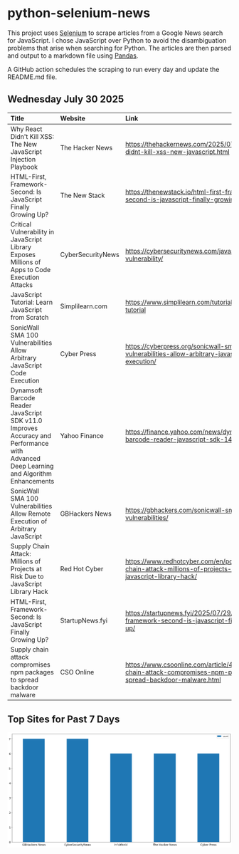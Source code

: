 # python-selenium-news

This project uses [Selenium](https://www.seleniumhq.org/) to scrape articles from a Google News search for JavaScript.
I chose JavaScript over Python to avoid the disambiguation problems that arise when searching for Python.
The articles are then parsed and output to a markdown file using [Pandas](https://pandas.pydata.org/).

A GitHub action schedules the scraping to run every day and update the README.md file.

## Wednesday July 30 2025


| Title                                                                                                                                  | Website           | Link                                                                                                                   |
|:---------------------------------------------------------------------------------------------------------------------------------------|:------------------|:-----------------------------------------------------------------------------------------------------------------------|
| Why React Didn't Kill XSS: The New JavaScript Injection Playbook                                                                       | The Hacker News   | https://thehackernews.com/2025/07/why-react-didnt-kill-xss-new-javascript.html                                         |
| HTML-First, Framework-Second: Is JavaScript Finally Growing Up?                                                                        | The New Stack     | https://thenewstack.io/html-first-framework-second-is-javascript-finally-growing-up/                                   |
| Critical Vulnerability in JavaScript Library Exposes Millions of Apps to Code Execution Attacks                                        | CyberSecurityNews | https://cybersecuritynews.com/javascript-library-vulnerability/                                                        |
| JavaScript Tutorial: Learn JavaScript from Scratch                                                                                     | Simplilearn.com   | https://www.simplilearn.com/tutorials/javascript-tutorial                                                              |
| SonicWall SMA 100 Vulnerabilities Allow Arbitrary JavaScript Code Execution                                                            | Cyber Press       | https://cyberpress.org/sonicwall-sma-100-vulnerabilities-allow-arbitrary-javascript-code-execution/                    |
| Dynamsoft Barcode Reader JavaScript SDK v11.0 Improves Accuracy and Performance with Advanced Deep Learning and Algorithm Enhancements | Yahoo Finance     | https://finance.yahoo.com/news/dynamsoft-barcode-reader-javascript-sdk-140000664.html                                  |
| SonicWall SMA 100 Vulnerabilities Allow Remote Execution of Arbitrary JavaScript                                                       | GBHackers News    | https://gbhackers.com/sonicwall-sma-100-vulnerabilities/                                                               |
| Supply Chain Attack: Millions of Projects at Risk Due to JavaScript Library Hack                                                       | Red Hot Cyber     | https://www.redhotcyber.com/en/post/supply-chain-attack-millions-of-projects-at-risk-due-to-javascript-library-hack/   |
| HTML-First, Framework-Second: Is JavaScript Finally Growing Up?                                                                        | StartupNews.fyi   | https://startupnews.fyi/2025/07/29/html-first-framework-second-is-javascript-finally-growing-up/                       |
| Supply chain attack compromises npm packages to spread backdoor malware                                                                | CSO Online        | https://www.csoonline.com/article/4028412/supply-chain-attack-compromises-npm-packages-to-spread-backdoor-malware.html |
## Top Sites for Past 7 Days

![Graph of Top Sites](https://raw.githubusercontent.com/dan-mba/python-selenium-news/main/last-week.png)
